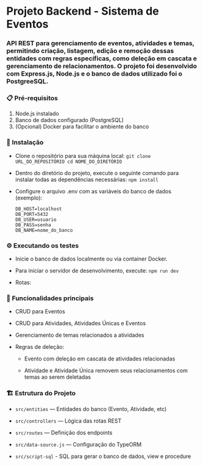 # Projeto Backend - Sistema de Eventos
### API REST para gerenciamento de eventos, atividades e temas, permitindo criação, listagem, edição e remoção dessas entidades com regras específicas, como deleção em cascata e gerenciamento de relacionamentos. O projeto foi desenvolvido com Express.js, Node.js e o banco de dados utilizado foi o PostgreeSQL.

### 📋 Pré-requisitos
1. Node.js instalado
2. Banco de dados configurado (PostgreSQL)
3. (Opcional) Docker para facilitar o ambiente do banco

### 🔧 Instalação
- Clone o repositório para sua máquina local: ```git clone URL_DO_REPOSITÓRIO cd NOME_DO_DIRETÓRIO ```
  
- Dentro do diretório do projeto, execute o seguinte comando para instalar todas as dependências necessárias: ``` npm install ```
  
- Configure o arquivo .env com as variáveis do banco de dados (exemplo):
  ```
  DB_HOST=localhost
  DB_PORT=5432
  DB_USER=usuario
  DB_PASS=senha
  DB_NAME=nome_do_banco

### ⚙️ Executando os testes
- Inicie o banco de dados localmente ou via container Docker.
  
- Para iniciar o servidor de desenvolvimento, execute: ``` npm run dev ```

- Rotas: 

### 🔄 Funcionalidades principais
- CRUD para Eventos

- CRUD para Atividades, Atividades Únicas e Eventos

- Gerenciamento de temas relacionados a atividades

- Regras de deleção:

  - Evento com deleção em cascata de atividades relacionadas

  - Atividade e Atividade Única removem seus relacionamentos com temas ao serem deletadas

### 🏗️ Estrutura do Projeto
- `src/entities` — Entidades do banco (Evento, Atividade, etc)

- `src/controllers` — Lógica das rotas REST

- `src/routes` — Definição dos endpoints

- `src/data-source.js` — Configuração do TypeORM

- `src/script-sql` - SQL para gerar o banco de dados, view e procedure
